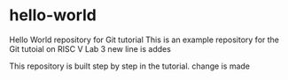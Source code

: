 # hello-world
Hello World repository for Git tutorial
This is an example repository for the Git tutoial on RISC V Lab 3
new line is addes

This repository is built step by step in the tutorial. 
change is made
